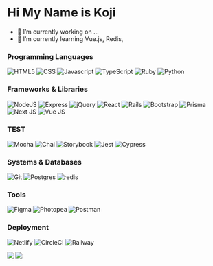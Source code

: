 # Hi My Name is Koji

- 🔭 I’m currently working on ...
- 🌱 I’m currently learning Vue.js, Redis, 


### Programming Languages
![HTML5](https://img.shields.io/badge/-HTML5-E34F26?style=for-the-badge&logo=html5&logoColor=white)
![CSS](https://img.shields.io/badge/-CSS-1572B6?style=for-the-badge&logo=css3&logoColor=white)
![Javascript](https://img.shields.io/badge/-JavaScript-F7DF1E?style=for-the-badge&logo=javascript&logoColor=black)
![TypeScript](https://img.shields.io/badge/-typescript-3178C6?style=for-the-badge&logo=typescript&logoColor=white)
![Ruby](https://img.shields.io/badge/-Ruby-CC342D?style=for-the-badge&logo=ruby&logoColor=white)
![Python](https://img.shields.io/badge/-python-3776AB?style=for-the-badge&logo=python&logoColor=white)


### Frameworks & Libraries
![NodeJS](https://img.shields.io/badge/node.js-6DA55F?style=for-the-badge&logo=node.js&logoColor=white)
![Express](https://img.shields.io/badge/Express-black?style=for-the-badge&logo=express&logoColor=white)
![jQuery](https://img.shields.io/badge/jQuery-0769AD?style=for-the-badge&logo=jquery&logoColor=white)
![React](https://img.shields.io/badge/react-%2320232a.svg?style=for-the-badge&logo=react&logoColor=%2361DAFB)
![Rails](https://img.shields.io/badge/rails-CC0000?style=for-the-badge&logo=rubyonrails&logoColor=white)
![Bootstrap](https://img.shields.io/badge/Bootstrap-7952B3?style=for-the-badge&logo=bootstrap&logoColor=white)
![Prisma](https://img.shields.io/badge/-Prisma-3982CE?style=for-the-badge&logo=Prisma&logoColor=white)
![Next JS](https://img.shields.io/badge/Next-000000?style=for-the-badge&logo=next.js&logoColor=white)
![Vue JS](https://img.shields.io/badge/Vue-4FC08D?style=for-the-badge&logo=vue.js&logoColor=white)

### TEST

![Mocha](https://img.shields.io/badge/-Mocha-8D6748?style=for-the-badge&logo=mocha&logoColor=white)
![Chai](https://img.shields.io/badge/-Chai-white?style=for-the-badge&logo=chai&logoColor=A30701)
![Storybook](https://img.shields.io/badge/-Storybook-FF4785?style=for-the-badge&logo=storybook&logoColor=white)
![Jest](https://img.shields.io/badge/-Jest-white?style=for-the-badge&logo=jest&logoColor=C21325)
![Cypress](https://img.shields.io/badge/-Cypress-17202C?style=for-the-badge&logo=cypress&logoColor=white)

### Systems & Databases

![Git](https://img.shields.io/badge/Git-white?style=for-the-badge&logo=git&logoColor=#F05032)
![Postgres](https://img.shields.io/badge/postgres-%23316192.svg?style=for-the-badge&logo=postgresql&logoColor=white)
![redis](https://img.shields.io/badge/redis-DC382D?style=for-the-badge&logo=redis&logoColor=white)

### Tools
![Figma](https://img.shields.io/badge/figma-F24E1E.svg?style=for-the-badge&logo=figma&logoColor=white)
![Photopea](https://img.shields.io/badge/photopea-18A497.svg?style=for-the-badge&logo=photopea&logoColor=white)
![Postman](https://img.shields.io/badge/postman-FF6C37.svg?style=for-the-badge&logo=postman&logoColor=white)
### Deployment
![Netlify](https://img.shields.io/badge/netlify-00C7B7.svg?style=for-the-badge&logo=netlify&logoColor=white)
![CircleCI](https://img.shields.io/badge/circleCI-343434.svg?style=for-the-badge&logo=circleci&logoColor=white)
![Railway](https://img.shields.io/badge/railway-0B0D0E.svg?style=for-the-badge&logo=railway&logoColor=white)


<!-- Stats and lang cards -->
<p align="center">
<!-- dark mode only -->
  <a href="https://github.com/anuraghazra/github-readme-stats#gh-dark-mode-only">
    <img align="left" src="https://github-readme-stats-noamurphy.vercel.app/api/top-langs/?username=kody-eguchi&hide=ejs,html,scss,css&layout=compact&theme=dark#gh-dark-mode-only" />
  </a>
<!-- light mode only -->
  <a href="https://github.com/anuraghazra/github-readme-stats#gh-light-mode-only">
    <img align="left" src="https://github-readme-stats-noamurphy.vercel.app/api/top-langs/?username=kody-eguchi&hide=ejs,html,scss,css&layout=compact&theme=default#gh-light-mode-only" />
  </a>
</p>

<!--  Github stats cards created by [anuraghraza](https://github.com/anuraghazra) as part of a repo found [here](https://github.com/anuraghazra/github-readme-stats). -->

<!-- - 👯 I’m looking to collaborate on ... -->
<!-- - 🤔 I’m looking for help with ... -->
<!-- - 💬 Ask me about ... -->
<!-- - 📫 How to reach me: ... -->
<!-- - ⚡ Fun fact: ... -->

